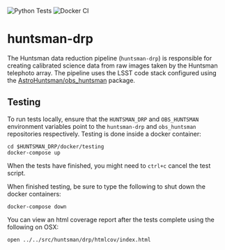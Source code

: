 ![Python Tests](https://github.com/AstroHuntsman/huntsman-drp/workflows/Python%20Tests/badge.svg?branch=develop)
![Docker CI](https://github.com/AstroHuntsman/huntsman-drp/workflows/Docker%20CI/badge.svg)

# huntsman-drp
The Huntsman data reduction pipeline (`huntsman-drp`) is responsible for creating calibrated science data from raw images taken by the Huntsman telephoto array. The pipeline uses the LSST code stack configured using the [AstroHuntsman/obs_huntsman](https://github.com/AstroHuntsman/obs_huntsman) package.

## Testing
To run tests locally, ensure that the `HUNTSMAN_DRP` and `OBS_HUNTSMAN` environment variables point to the `huntsman-drp` and `obs_huntsman` repositories respectively. Testing is done inside a docker container:
```
cd $HUNTSMAN_DRP/docker/testing
docker-compose up
```
When the tests have finished, you might need to ``ctrl+c`` cancel the test script. 

When finished testing, be sure to type the following to shut down the docker containers:
```
docker-compose down
```

You can view an html coverage report after the tests complete using the following on OSX:
```
open ../../src/huntsman/drp/htmlcov/index.html
```
